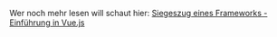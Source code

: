 Wer noch mehr lesen will schaut hier: [Siegeszug eines Frameworks - Einführung in Vue.js](https://entwickler.de/leseproben/vue-framework-579832700.html)
